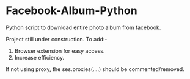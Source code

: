 # Facebook-Album-Python

Python script to download entire photo album from facebook.

Project still under construction.
To add:-
1. Browser extension for easy access.
2. Increase efficiency.

If not using proxy, the ses.proxies(....) should be commented/removed.
